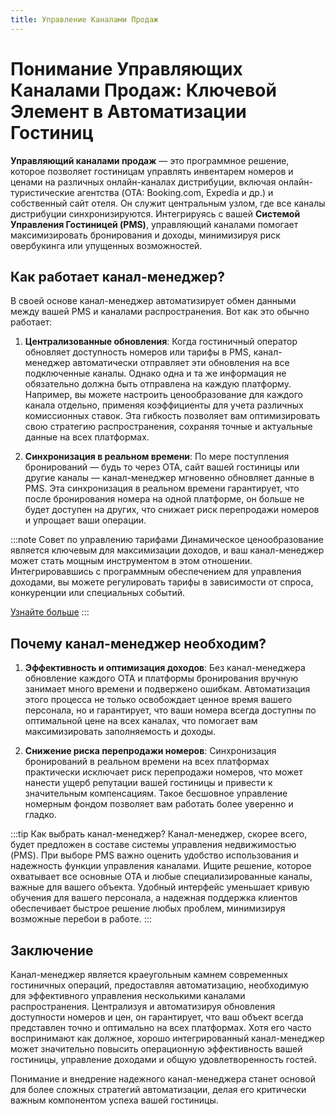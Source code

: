 ```yaml
---
title: Управление Каналами Продаж
---
```


# Понимание Управляющих Каналами Продаж: Ключевой Элемент в Автоматизации Гостиниц

**Управляющий каналами продаж** — это программное решение, которое позволяет гостиницам управлять инвентарем номеров и ценами на различных онлайн-каналах дистрибуции, включая онлайн-туристические агентства (OTA: Booking.com, Expedia и др.) и собственный сайт отеля. Он служит центральным узлом, где все каналы дистрибуции синхронизируются. Интегрируясь с вашей **Системой Управления Гостиницей (PMS)**, управляющий каналами помогает максимизировать бронирования и доходы, минимизируя риск овербукинга или упущенных возможностей.

## Как работает канал-менеджер?

В своей основе канал-менеджер автоматизирует обмен данными между вашей PMS и каналами распространения. Вот как это обычно работает:

1. **Централизованные обновления**: Когда гостиничный оператор обновляет доступность номеров или тарифы в PMS, канал-менеджер автоматически отправляет эти обновления на все подключенные каналы. Однако одна и та же информация не обязательно должна быть отправлена на каждую платформу. Например, вы можете настроить ценообразование для каждого канала отдельно, применяя коэффициенты для учета различных комиссионных ставок. Эта гибкость позволяет вам оптимизировать свою стратегию распространения, сохраняя точные и актуальные данные на всех платформах.

2. **Синхронизация в реальном времени**: По мере поступления бронирований — будь то через OTA, сайт вашей гостиницы или другие каналы — канал-менеджер мгновенно обновляет данные в PMS. Эта синхронизация в реальном времени гарантирует, что после бронирования номера на одной платформе, он больше не будет доступен на других, что снижает риск перепродажи номеров и упрощает ваши операции.

:::note Совет по управлению тарифами
Динамическое ценообразование является ключевым для максимизации доходов, и ваш канал-менеджер может стать мощным инструментом в этом отношении. Интегрировавшись с программным обеспечением для управления доходами, вы можете регулировать тарифы в зависимости от спроса, конкуренции или специальных событий.

[Узнайте больше](../operational/revenue-pricing.md)
:::

## Почему канал-менеджер необходим?

1. **Эффективность и оптимизация доходов**: Без канал-менеджера обновление каждого OTA и платформы бронирования вручную занимает много времени и подвержено ошибкам. Автоматизация этого процесса не только освобождает ценное время вашего персонала, но и гарантирует, что ваши номера всегда доступны по оптимальной цене на всех каналах, что помогает вам максимизировать заполняемость и доходы.

2. **Снижение риска перепродажи номеров**: Синхронизация бронирований в реальном времени на всех платформах практически исключает риск перепродажи номеров, что может нанести ущерб репутации вашей гостиницы и привести к значительным компенсациям. Такое бесшовное управление номерным фондом позволяет вам работать более уверенно и гладко.

:::tip Как выбрать канал-менеджер?
Канал-менеджер, скорее всего, будет предложен в составе системы управления недвижимостью (PMS). При выборе PMS важно оценить удобство использования и надежность функции управления каналами. Ищите решение, которое охватывает все основные OTA и любые специализированные каналы, важные для вашего объекта. Удобный интерфейс уменьшает кривую обучения для вашего персонала, а надежная поддержка клиентов обеспечивает быстрое решение любых проблем, минимизируя возможные перебои в работе.
:::

## Заключение

Канал-менеджер является краеугольным камнем современных гостиничных операций, предоставляя автоматизацию, необходимую для эффективного управления несколькими каналами распространения. Централизуя и автоматизируя обновления доступности номеров и цен, он гарантирует, что ваш объект всегда представлен точно и оптимально на всех платформах. Хотя его часто воспринимают как должное, хорошо интегрированный канал-менеджер может значительно повысить операционную эффективность вашей гостиницы, управление доходами и общую удовлетворенность гостей.

Понимание и внедрение надежного канал-менеджера станет основой для более сложных стратегий автоматизации, делая его критически важным компонентом успеха вашей гостиницы.
